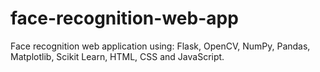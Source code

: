 # face-recognition-web-app
Face recognition web application using: Flask, OpenCV, NumPy, Pandas, Matplotlib, Scikit Learn, HTML, CSS and JavaScript.
